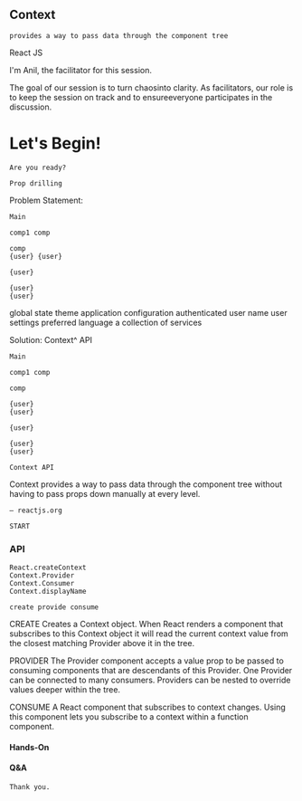 ## Context

```
provides a way to pass data through the component tree 
```
React JS

I'm Anil, the facilitator for this
session.

The goal of our session is to turn chaosinto clarity. As facilitators, our role is to
keep the session on track and to ensureeveryone participates in the discussion.


# Let's Begin!

```
Are you ready?
```

```
Prop drilling
```
Problem Statement:

```
Main
```
```
comp1 comp
```
```
comp
{user} {user}
```
```
{user}
```
```
{user}
{user}
```

global state
theme
application configuration
authenticated user name
user settings
preferred language
a collection of services



Solution: Context^ API

```
Main
```
```
comp1 comp
```
```
comp
```
```
{user}
{user}
```
```
{user}
```
```
{user}
{user}
```
```
Context API
```

Context provides a way
to pass data through the
component tree without
having to pass props
down manually at every
level.

```
— reactjs.org
```



```
START
```
### API

```
React.createContext
Context.Provider
Context.Consumer
Context.displayName
```
```
create provide consume
```

CREATE
Creates a Context object. When React renders a component that subscribes to this Context object
it will read the current context value from the closest matching Provider above it in the tree.


PROVIDER
The Provider component accepts a value prop to be passed to consuming components that are
descendants of this Provider. One Provider can be connected to many consumers. Providers can be
nested to override values deeper within the tree.


CONSUME
A React component that subscribes to context changes. Using this component lets you subscribe to
a context within a function component.


#### Hands-On


#### Q&A

```
Thank you.
```


